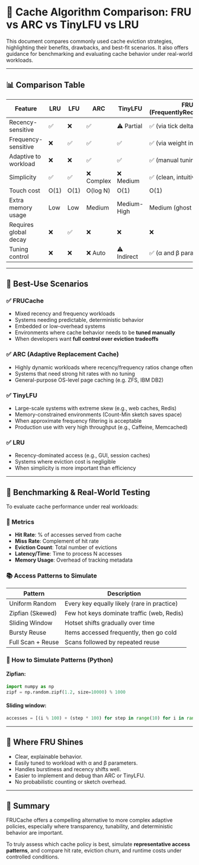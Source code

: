 # 🧠 Cache Algorithm Comparison: FRU vs ARC vs TinyLFU vs LRU

This document compares commonly used cache eviction strategies, highlighting their benefits, drawbacks, and best-fit scenarios. It also offers guidance for benchmarking and evaluating cache behavior under real-world workloads.

---

## 📊 Comparison Table

| Feature                | LRU       | LFU       | ARC        | TinyLFU      | **FRU (FrequentlyRecentlyUsed)** |
|------------------------|-----------|-----------|------------|--------------|------------------------------|
| Recency-sensitive      | ✅        | ❌        | ✅          | ⚠️ Partial   | ✅ (via tick delta)         |
| Frequency-sensitive    | ❌        | ✅        | ✅          | ✅            | ✅ (via weight increment)   |
| Adaptive to workload   | ❌        | ❌        | ✅          | ✅            | ✅ (manual tuning)          |
| Simplicity             | ✅        | ✅        | ❌ Complex | ❌ Medium     | ✅ (clean, intuitive logic) |
| Touch cost             | O(1)      | O(1)      | O(log N)   | O(1)         | O(1)                        |
| Extra memory usage     | Low       | Low       | Medium     | Medium-High  | Medium (ghost cache)        |
| Requires global decay  | ❌        | ✅        | ❌          | ❌            | ❌                          |
| Tuning control         | ❌        | ❌        | ❌ Auto     | ⚠️ Indirect   | ✅ (α and β parameters)     |

---

## 🧩 Best-Use Scenarios

### ✅ FRUCache
- Mixed recency and frequency workloads
- Systems needing predictable, deterministic behavior
- Embedded or low-overhead systems
- Environments where cache behavior needs to be **tuned manually**
- When developers want **full control over eviction tradeoffs**

### ✅ ARC (Adaptive Replacement Cache)
- Highly dynamic workloads where recency/frequency ratios change often
- Systems that need strong hit rates with no tuning
- General-purpose OS-level page caching (e.g. ZFS, IBM DB2)

### ✅ TinyLFU
- Large-scale systems with extreme skew (e.g., web caches, Redis)
- Memory-constrained environments (Count-Min sketch saves space)
- When approximate frequency filtering is acceptable
- Production use with very high throughput (e.g., Caffeine, Memcached)

### ✅ LRU
- Recency-dominated access (e.g., GUI, session caches)
- Systems where eviction cost is negligible
- When simplicity is more important than efficiency

---

## 🧪 Benchmarking & Real-World Testing

To evaluate cache performance under real workloads:

### 🏁 Metrics
- **Hit Rate**: % of accesses served from cache
- **Miss Rate**: Complement of hit rate
- **Eviction Count**: Total number of evictions
- **Latency/Time**: Time to process N accesses
- **Memory Usage**: Overhead of tracking metadata

### 📚 Access Patterns to Simulate
| Pattern           | Description                                    |
|-------------------|------------------------------------------------|
| Uniform Random    | Every key equally likely (rare in practice)    |
| Zipfian (Skewed)  | Few hot keys dominate traffic (web, Redis)     |
| Sliding Window    | Hotset shifts gradually over time              |
| Bursty Reuse      | Items accessed frequently, then go cold        |
| Full Scan + Reuse | Scans followed by repeated reuse               |

### 🔧 How to Simulate Patterns (Python)

#### Zipfian:
```python
import numpy as np
zipf = np.random.zipf(1.2, size=10000) % 1000
```

#### Sliding window:
```python
accesses = [(i % 100) + (step * 100) for step in range(10) for i in range(1000)]
```

---

## 🔬 Where FRU Shines

- Clear, explainable behavior.
- Easily tuned to workload with α and β parameters.
- Handles burstiness and recency shifts well.
- Easier to implement and debug than ARC or TinyLFU.
- No probabilistic counting or sketch overhead.

---

## 🧠 Summary

FRUCache offers a compelling alternative to more complex adaptive policies, especially where transparency, tunability, and deterministic behavior are important.

To truly assess which cache policy is best, simulate **representative access patterns**, and compare hit rate, eviction churn, and runtime costs under controlled conditions.